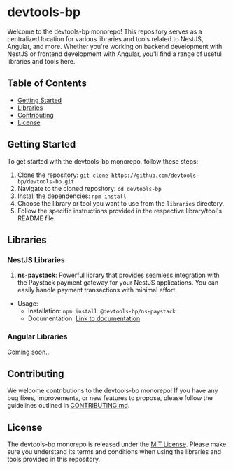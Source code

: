 # devtools-bp

Welcome to the devtools-bp monorepo! This repository serves as a centralized location for various libraries and tools related to NestJS, Angular, and more. Whether you're working on backend development with NestJS or frontend development with Angular, you'll find a range of useful libraries and tools here.

## Table of Contents

- [Getting Started](#getting-started)
- [Libraries](#libraries)
- [Contributing](#contributing)
- [License](#license)

## Getting Started

To get started with the devtools-bp monorepo, follow these steps:

1. Clone the repository: `git clone https://github.com/devtools-bp/devtools-bp.git`
2. Navigate to the cloned repository: `cd devtools-bp`
3. Install the dependencies: `npm install`
4. Choose the library or tool you want to use from the `libraries` directory.
5. Follow the specific instructions provided in the respective library/tool's README file.

## Libraries

### NestJS Libraries

1. **ns-paystack**: Powerful library that provides seamless integration with the Paystack payment gateway for your NestJS applications. You can easily handle payment transactions with minimal effort.
  - Usage:
    - Installation: `npm install @devtools-bp/ns-paystack`
    - Documentation: [Link to documentation](https://github.com/brianpooe/devtools-bp/blob/main/libs/ns-paystack/README.md)

### Angular Libraries
Coming soon...

## Contributing

We welcome contributions to the devtools-bp monorepo! If you have any bug fixes, improvements, or new features to propose, please follow the guidelines outlined in [CONTRIBUTING.md](https://github.com/devtools-bp/devtools-bp/blob/main/CONTRIBUTING.md).

## License

The devtools-bp monorepo is released under the [MIT License](https://github.com/brianpooe/devtools-bp/blob/main/LICENSE). Please make sure you understand its terms and conditions when using the libraries and tools provided in this repository.
